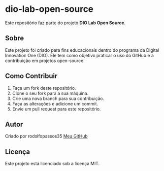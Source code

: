 # dio-lab-open-source

Este repositório faz parte do projeto **DIO Lab Open Source**.

## Sobre

Este projeto foi criado para fins educacionais dentro do programa da Digital Innovation One (DIO). Ele tem como objetivo praticar o uso do GitHub e a contribuição em projetos open-source.

## Como Contribuir

1. Faça um fork deste repositório.
2. Clone o seu fork para a sua máquina.
3. Crie uma nova branch para sua contribuição.
4. Faça as alterações e adicione um commit.
5. Envie um pull request para este repositório.

## Autor

Criado por rodolfopassos35 [Meu GitHub](https://github.com/rodolfopassos35)

## Licença

Este projeto está licenciado sob a licença MIT.

